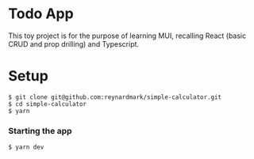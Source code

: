 # Todo App

This toy project is for the purpose of learning MUI, recalling React (basic CRUD and prop drilling) and Typescript.

# Setup

```
$ git clone git@github.com:reynardmark/simple-calculator.git
$ cd simple-calculator
$ yarn
```

### Starting the app

```
$ yarn dev
```

